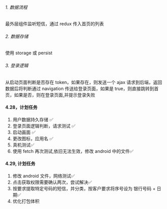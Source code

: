 ###### 1. 数据流程
最外层组件监听短信，通过 redux 传入首页的列表
###### 2. 数据存储
使用 storage 或 persist
###### 3. 登录逻辑
从启动页面判断是否存在 token，如果存在，则发送一个 ajax 请求到后端，返回数据后将判断通过 navigation 传送给登录页面，如果是 true，则直接跳转到首页，如果是否，则在登录页面,并提示登录失败


#### 4.28，计划任务
1. 用户数据持久存储 ✅
2. 登录页面逻辑判断，请求测试 ✅
3. 启动画面 ✅
4. 更改图标，应用名 ✅
5. 真机测试✅
6. 使用 fetch 再次测试,依旧无法生效，修改 android 中的文件✅

#### 4.29, 计划任务
1. 修改 android 文件，网络测试✅
2. 点击获取权限需要确认两次，尝试解决✅
3. 按要求提取特定号码的短信，并分类，按客户要求将序号设为 银行号码 + 日期✅
4. 优化打包体积

